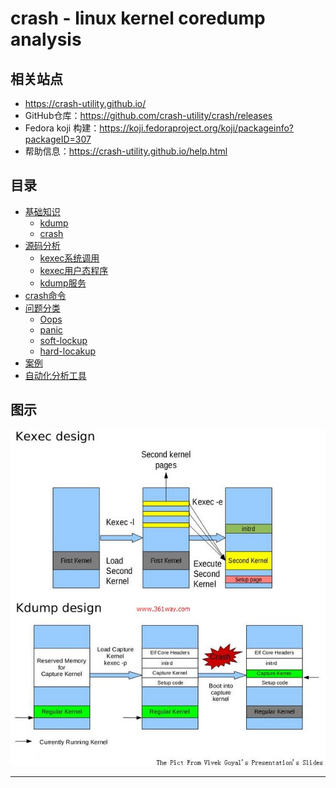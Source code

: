 # crash - linux kernel coredump analysis

## 相关站点

* <https://crash-utility.github.io/>
* GitHub仓库：<https://github.com/crash-utility/crash/releases>
* Fedora koji 构建：<https://koji.fedoraproject.org/koji/packageinfo?packageID=307>
* 帮助信息：<https://crash-utility.github.io/help.html>

## 目录



* [基础知识](docs/基础知识.md)
    * [kdump](docs/基础知识/kdump.md)
    * [crash](docs/基础知识/crash.md)
* [源码分析](docs/源码分析.md)
    * [kexec系统调用](docs/源码分析/kexec系统调用.md)
    * [kexec用户态程序](docs/源码分析/kexec用户态程序.md)
    * [kdump服务](docs/源码分析/kdump服务.md)
* [crash命令](docs/crash命令.md)
* [问题分类](docs/问题分类.md)
    * [Oops](docs/问题分类/Oops.md)
    * [panic](docs/问题分类/panic.md)
    * [soft-lockup](docs/问题分类/soft-lockup.md)
    * [hard-locakup](docs/问题分类/hard-locakup.md)
* [案例](docs/案例.md)
* [自动化分析工具](docs/自动化分析工具.md)


## 图示

![20220315_140057_50](image/20220315_140057_50.png)



















---
